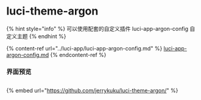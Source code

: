 # luci-theme-argon



{% hint style="info" %}
可以使用配套的自定义插件 luci-app-argon-config 自定义主题
{% endhint %}

{% content-ref url="../luci-app/luci-app-argon-config.md" %}
[luci-app-argon-config.md](../luci-app/luci-app-argon-config.md)
{% endcontent-ref %}

### 界面预览

<figure><img src="https://raw.githubusercontent.com/jerrykuku/staff/master/argon2.gif" alt=""><figcaption></figcaption></figure>

{% embed url="https://github.com/jerrykuku/luci-theme-argon/" %}
